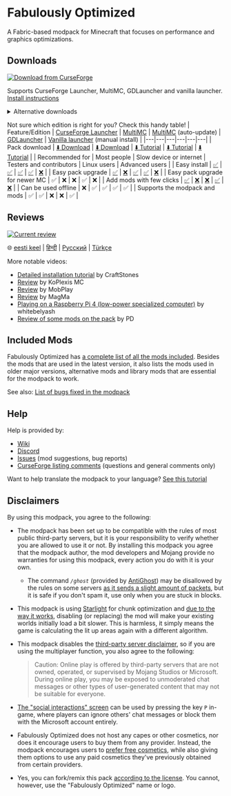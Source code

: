 # Fabulously Optimized

A Fabric-based modpack for Minecraft that focuses on performance and graphics optimizations.

## Downloads

[![Download from CurseForge](https://cf.way2muchnoise.eu/full_fabulously-optimized_downloads%20on%20CurseForge.svg?badge_style=for_the_badge)](https://www.curseforge.com/minecraft/modpacks/fabulously-optimized/files) 

Supports CurseForge Launcher, MultiMC, GDLauncher and vanilla launcher. [Install instructions](https://fabulously-optimized.gitbook.io/modpack/readme/install-instructions)

<details>
  <summary>Alternative downloads</summary>

_These downloads do not yet support the modpack or the mods :(_
* [![Modrinth](https://img.shields.io/modrinth/dt/fabulously-optimized?color=4&label=Download%20from%20Modrinth&style=for-the-badge)](https://modrinth.com/modpack/fabulously-optimized) [(experimental!)](https://github.com/Fabulously-Optimized/fabulously-optimized/issues/63)
* [MultiMC (auto-update)](https://fabulously-optimized.gitbook.io/modpack/readme/multimc-auto-update): [1.16.5](https://github.com/Fabulously-Optimized/fabulously-optimized/releases/download/v3.2.3/Fabulously.Optimized.MC.1.16.5.auto-update.zip) | [1.17.1](https://github.com/Fabulously-Optimized/fabulously-optimized/releases/download/v3.2.3/Fabulously.Optimized.MC.1.17.1.auto-update.zip) | ~[1.18](https://github.com/Fabulously-Optimized/fabulously-optimized/releases/download/v3.0.0-alpha.4/Fabulously.Optimized.MC.1.18.auto-update.zip)~ ⚰️ | ~[1.18.1](https://github.com/Fabulously-Optimized/fabulously-optimized/releases/download/v3.2.3/Fabulously.Optimized.MC.1.18.1.auto-update.zip)~ ⚰️ | [1.18.2](https://github.com/Fabulously-Optimized/fabulously-optimized/releases/download/v3.10.1/Fabulously.Optimized.MC.1.18.2.auto-update.zip) | ~[1.19](https://github.com/Fabulously-Optimized/fabulously-optimized/releases/download/v4.0.0-beta.2/Fabulously.Optimized.MC.1.19.auto-update.zip)~ ⚰️ | [1.19.1](https://www.youtube.com/watch?v=dQw4w9WgXcQ)
* ~~Vanilla installer~~ [(planned)](https://github.com/Madis0/fabulously-optimized/issues/110)
* [GitHub releases](https://github.com/Fabulously-Optimized/fabulously-optimized/releases)

</details>
  


Not sure which edition is right for you? Check this handy table!
| Feature/Edition | [CurseForge Launcher](https://download.curseforge.com) | [MultiMC](https://multimc.org) | [MultiMC](https://multimc.org) (auto-update) | [GDLauncher](https://gdevs.io) | [Vanilla launcher](https://www.minecraft.net/en-us/download) (manual install) |
|---|---|---|---|---|---|
| Pack download | [⬇️ Download](https://www.curseforge.com/minecraft/modpacks/fabulously-optimized/files) | [⬇️ Download](https://www.curseforge.com/minecraft/modpacks/fabulously-optimized/files) | [⬇️ Tutorial](https://fabulously-optimized.gitbook.io/modpack/readme/install-instructions#multimc-auto-update) | [⬇️ Tutorial](https://fabulously-optimized.gitbook.io/modpack/readme/install-instructions#gdlauncher) | [⬇️ Tutorial](https://fabulously-optimized.gitbook.io/modpack/readme/install-instructions#minecraft-launcher-the-vanilla) |
| Recommended for | Most people | Slow device or internet | Testers and contributors | Linux users | Advanced users |
| Easy install | [✅](https://fabulously-optimized.gitbook.io/modpack/readme/install-instructions#curseforge-launcher) | [✅](https://fabulously-optimized.gitbook.io/modpack/readme/install-instructions#multimc) | [✅](https://fabulously-optimized.gitbook.io/modpack/readme/install-instructions#multimc-auto-update) | [✅](https://fabulously-optimized.gitbook.io/modpack/readme/install-instructions#gdlauncher) | [❌](https://fabulously-optimized.gitbook.io/modpack/readme/install-instructions#minecraft-launcher-the-vanilla) |
| Easy pack upgrade | [✅](https://fabulously-optimized.gitbook.io/modpack/readme/update-instructions#curseforge-launcher) | [❌](https://fabulously-optimized.gitbook.io/modpack/readme/update-instructions#multimc) | [✅](https://fabulously-optimized.gitbook.io/modpack/readme/update-instructions#multimc-auto-update) | [✅](https://fabulously-optimized.gitbook.io/modpack/readme/update-instructions#gdlauncher) | [❌](https://fabulously-optimized.gitbook.io/modpack/readme/update-instructions#minecraft-launcher-the-vanilla) |
| Easy pack upgrade for newer MC | ✅ | ❌ | ❌ | ✅ | ❌ |
| Add mods with few clicks | [✅](https://fabulously-optimized.gitbook.io/modpack/readme/adding-more-mods#curseforge-launcher) | [❌](https://fabulously-optimized.gitbook.io/modpack/readme/adding-more-mods#multimc) | [❌](https://fabulously-optimized.gitbook.io/modpack/readme/adding-more-mods#multimc) | [✅](https://fabulously-optimized.gitbook.io/modpack/readme/adding-more-mods#gdlauncher) | [❌](https://fabulously-optimized.gitbook.io/modpack/readme/adding-more-mods#minecraft-launcher-vanilla) |
| Can be used offline | ❌ | ✅ | ✅ | ✅ | ✅ |
| Supports the modpack and mods | ✅ | ✅ | ❌ | ❌ | ✅ |

## Reviews

[![Current review](https://img.youtube.com/vi/bb8G9X5Q_4I/maxresdefault.jpg)](https://www.youtube.com/watch?v=bb8G9X5Q_4I)

🌐 [eesti keel](https://www.youtube.com/watch?v=z0jKe8XgdP0) | [हिन्दी](https://www.youtube.com/watch?v=K90gsbmhf3w) | [Русский](https://www.youtube.com/watch?v=3Oylcgt1nyw) | [Türkçe](https://www.youtube.com/watch?v=Vj7S5_4Rkfg)

More notable videos:
* [Detailed installation tutorial](https://www.youtube.com/watch?v=9HXXyfzUy6Q) by CraftStones
* [Review](https://www.youtube.com/watch?v=crtB5DnZ3a8) by KoPlexis MC
* [Review](https://www.youtube.com/watch?v=XR0zJL9blpE) by MobPlay
* [Review](https://www.youtube.com/watch?v=990XcePXGh0) by MagMa
* [Playing on a Raspberry Pi 4 (low-power specialized computer)](https://www.youtube.com/watch?v=vVAS8AYNEgU) by whitebelyash
* [Review of some mods on the pack](https://www.youtube.com/watch?v=8OBkqn4Z4ek) by PD

## Included Mods
Fabulously Optimized has [a complete list of all the mods included](INCLUDED-MODS.md). Besides the mods that are used in the latest version, it also lists the mods used in older major versions, alternative mods and library mods that are essential for the modpack to work.

See also: [List of bugs fixed in the modpack](https://fabulously-optimized.gitbook.io/modpack/readme/changed-options#fixed-bugs)


## Help

Help is provided by:

* [Wiki](https://fabulously-optimized.gitbook.io/modpack/)
* [Discord](https://discord.gg/yxaXtaQqdB)
* [Issues](https://github.com/Fabulously-Optimized/fabulously-optimized/issues) (mod suggestions, bug reports)
* [CurseForge listing comments](https://www.curseforge.com/minecraft/modpacks/fabulously-optimized#comments) (questions and general comments only)

Want to help translate the modpack to your language? [See this tutorial](https://fabulously-optimized.gitbook.io/modpack/readme/language-support)

## Disclaimers

By using this modpack, you agree to the following:

* The modpack has been set up to be compatible with the rules of most public third-party servers, but it is your responsibility to verify whether you are allowed to use it or not. By installing this modpack you agree that the modpack author, the mod developers and Mojang provide no warranties for using this modpack, every action you do with it is your own. 
   
    * The command *`/ghost`* (provided by [AntiGhost](https://www.curseforge.com/minecraft/mc-mods/antighost)) may be disallowed by the rules on some servers [as it sends a slight amount of packets](https://www.curseforge.com/minecraft/mc-mods/antighost?comment=103), but it is safe if you don't spam it, use only when you are stuck in blocks.
* This modpack is using [Starlight](https://www.curseforge.com/minecraft/mc-mods/starlight) for chunk optimization and [due to the way it works](https://github.com/PaperMC/Starlight/blob/fabric/TECHNICAL_DETAILS.md#chunk-save-format), disabling (or replacing) the mod will make your existing worlds initially load a bit slower. This is harmless, it simply means the game is calculating the lit up areas again with a different algorithm.
* This modpack disables the [third-party server disclaimer](https://minecraft.fandom.com/wiki/File:Multiplayer_disclaimer.png), so if you are using the multiplayer function, you also agree to the following: 
    > Caution: Online play is offered by third-party servers that are not owned, operated, or supervised by Mojang Studios or Microsoft. During online play, you may be exposed to unmoderated chat messages or other types of user-generated content that may not be suitable for everyone. 

* [The "social interactions" screen](https://minecraft.fandom.com/wiki/Social_Interactions_screen#Usage) can be used by pressing the key `P` in-game, where players can ignore others' chat messages or block them with the Microsoft account entirely. 
   
* Fabulously Optimized does not host any capes or other cosmetics, nor does it encourage users to buy them from any provider. Instead, the modpack encourages users to [prefer free cosmetics](https://fabulously-optimized.gitbook.io/modpack/readme/free-cape), while also giving them options to use any paid cosmetics they've previously obtained from certain providers.
   
* Yes, you can fork/remix this pack [according to the license](https://github.com/Fabulously-Optimized/fabulously-optimized/blob/main/LICENSE.md). You cannot, however, use the "Fabulously Optimized" name or logo.
